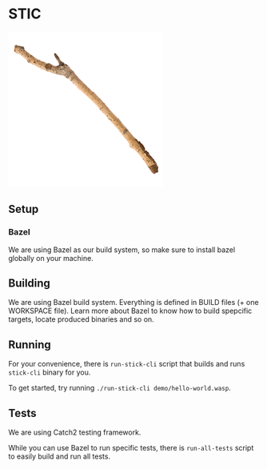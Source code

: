 STIC
====

![stick](./stick.png)

## Setup

### Bazel
We are using Bazel as our build system, so make sure to install bazel globally on your machine.


## Building
We are using Bazel build system.
Everything is defined in BUILD files (+ one WORKSPACE file).
Learn more about Bazel to know how to build spepcific targets, locate produced binaries and so on.


## Running
For your convenience, there is `run-stick-cli` script that builds and runs `stick-cli` binary for you.

To get started, try running `./run-stick-cli demo/hello-world.wasp`.


## Tests
We are using Catch2 testing framework.

While you can use Bazel to run specific tests, there is `run-all-tests` script to easily build and run all tests.
